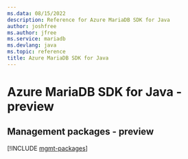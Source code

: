 ```yaml
---
ms.data: 08/15/2022
description: Reference for Azure MariaDB SDK for Java
author: joshfree
ms.author: jfree
ms.service: mariadb
ms.devlang: java
ms.topic: reference
title: Azure MariaDB SDK for Java
---
```

# Azure MariaDB SDK for Java - preview

## Management packages - preview
[!INCLUDE [mgmt-packages](mariadb-mgmt-index.md)]